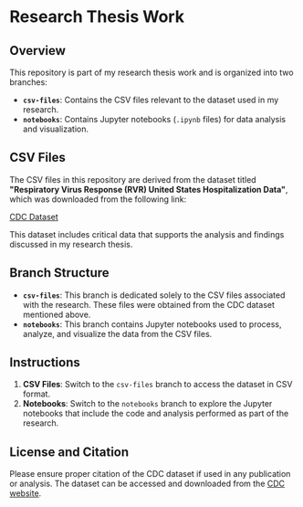 # Research Thesis Work

## Overview
This repository is part of my research thesis work and is organized into two branches:
- **`csv-files`**: Contains the CSV files relevant to the dataset used in my research.
- **`notebooks`**: Contains Jupyter notebooks (`.ipynb` files) for data analysis and visualization.

## CSV Files
The CSV files in this repository are derived from the dataset titled **"Respiratory Virus Response (RVR) United States Hospitalization Data"**, which was downloaded from the following link:

[CDC Dataset](https://data.cdc.gov/Public-Health-Surveillance/Respiratory-Virus-Response-RVR-United-States-Hospi/9t9r-e5a3/about_data)

This dataset includes critical data that supports the analysis and findings discussed in my research thesis.

## Branch Structure
- **`csv-files`**: This branch is dedicated solely to the CSV files associated with the research. These files were obtained from the CDC dataset mentioned above.
- **`notebooks`**: This branch contains Jupyter notebooks used to process, analyze, and visualize the data from the CSV files.

## Instructions
1. **CSV Files**: Switch to the `csv-files` branch to access the dataset in CSV format.
2. **Notebooks**: Switch to the `notebooks` branch to explore the Jupyter notebooks that include the code and analysis performed as part of the research.

## License and Citation
Please ensure proper citation of the CDC dataset if used in any publication or analysis. The dataset can be accessed and downloaded from the [CDC website](https://data.cdc.gov/Public-Health-Surveillance/Respiratory-Virus-Response-RVR-United-States-Hospi/9t9r-e5a3/about_data).

